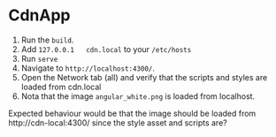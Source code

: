 # CdnApp

1. Run the `build`.
2. Add `127.0.0.1	cdn.local` to your `/etc/hosts`
3. Run `serve`
4. Navigate to `http://localhost:4300/`.
5. Open the Network tab (all) and verify that the scripts and styles are loaded from cdn.local
6. Nota that the image `angular_white.png` is loaded from localhost. 

Expected behaviour would be that the image should be loaded from http://cdn-local:4300/ since the style asset and scripts are?
